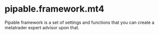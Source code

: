 pipable.framework.mt4
========================

Pipable framework is a set of settings and functions that you can create a metatrader expert advisor upon that.
